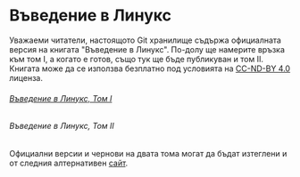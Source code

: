 # Въведение в Линукс

Уважаеми читатели, настоящото Git хранилище съдържа официалната версия на книгата "Въведение в Линукс". По-долу ще намерите връзка към том I, а когато е готов, също тук ще бъде публикуван и том II. Книгата може да се използва безплатно под условията на [CC-ND-BY 4.0](https://creativecommons.org/licenses/by-nd/4.0/) лиценза.

###### [Въведение в Линукс, Том I](https://github.com/lalev-angelin/linuxbook/)
###### Въведение в Линукс, Том II

Официални версии и чернови на двата тома могат да бъдат изтеглени и от следния алтернативен [сайт](http://angelinlalev.blogspot.com/p/blog-page_12.html).
